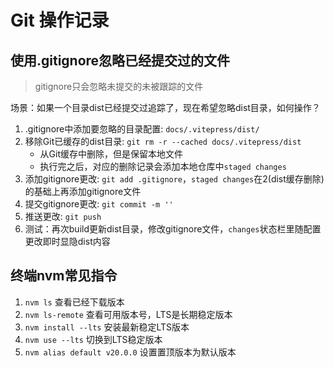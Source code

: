 # Git 操作记录
## 使用.gitignore忽略已经提交过的文件
> gitignore只会忽略未提交的未被跟踪的文件

场景：如果一个目录dist已经提交过追踪了，现在希望忽略dist目录，如何操作？

1. .gitignore中添加要忽略的目录配置: `docs/.vitepress/dist/`
2. 移除Git已缓存的dist目录: `git rm -r --cached docs/.vitepress/dist`
   - 从Git缓存中删除，但是保留本地文件
   - 执行完之后，对应的删除记录会添加本地仓库中`staged changes`
3. 添加gitignore更改: `git add .gitignore`，`staged changes`在2(dist缓存删除)的基础上再添加gitignore文件
4. 提交gitignore更改: `git commit -m ''`
5. 推送更改: `git push`
6. 测试：再次build更新dist目录，修改gitignore文件，`changes`状态栏里随配置更改即时显隐dist内容

## 终端nvm常见指令
1. `nvm ls` 查看已经下载版本
2. `nvm ls-remote` 查看可用版本号，LTS是长期稳定版本
3. `nvm install --lts` 安装最新稳定LTS版本
4. `nvm use --lts` 切换到LTS稳定版本
5. `nvm alias default v20.0.0` 设置置顶版本为默认版本